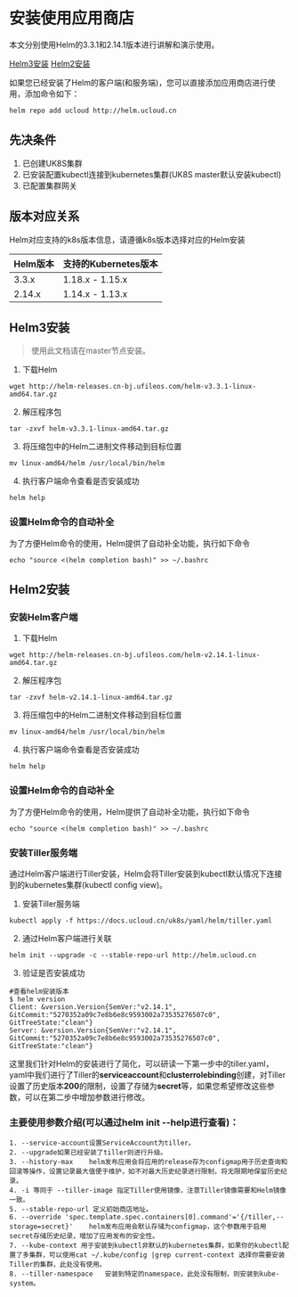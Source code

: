 # 安装使用应用商店

本文分别使用Helm的3.3.1和2.14.1版本进行讲解和演示使用。

[Helm3安装](#helm3安装) [Helm2安装](#helm2安装)

如果您已经安装了Helm的客户端(和服务端)，您可以直接添加应用商店进行使用，添加命令如下：

```
helm repo add ucloud http://helm.ucloud.cn
```

## 先决条件

1. 已创建UK8S集群
2. 已安装配置kubectl连接到kubernetes集群(UK8S master默认安装kubectl)
3. 已配置集群网关

## 版本对应关系

Helm对应支持的k8s版本信息，请遵循k8s版本选择对应的Helm安装

| Helm版本 | 支持的Kubernetes版本 |
| ------ | --------------- |
| 3.3.x  | 1.18.x - 1.15.x |
| 2.14.x | 1.14.x - 1.13.x |

## Helm3安装

> 使用此文档请在master节点安装。

1. 下载Helm

```
wget http://helm-releases.cn-bj.ufileos.com/helm-v3.3.1-linux-amd64.tar.gz
```

2. 解压程序包

```
tar -zxvf helm-v3.3.1-linux-amd64.tar.gz
```

3. 将压缩包中的Helm二进制文件移动到目标位置

```
mv linux-amd64/helm /usr/local/bin/helm
```

4. 执行客户端命令查看是否安装成功

```
helm help
```

### 设置Helm命令的自动补全

为了方便Helm命令的使用，Helm提供了自动补全功能，执行如下命令

```
echo "source <(helm completion bash)" >> ~/.bashrc
```

## Helm2安装

### 安装Helm客户端

1. 下载Helm

```
wget http://helm-releases.cn-bj.ufileos.com/helm-v2.14.1-linux-amd64.tar.gz
```

2. 解压程序包

```
tar -zxvf helm-v2.14.1-linux-amd64.tar.gz
```

3. 将压缩包中的Helm二进制文件移动到目标位置

```
mv linux-amd64/helm /usr/local/bin/helm
```

4. 执行客户端命令查看是否安装成功

```
helm help
```

### 设置Helm命令的自动补全

为了方便Helm命令的使用，Helm提供了自动补全功能，执行如下命令

```
echo "source <(helm completion bash)" >> ~/.bashrc
```

### 安装Tiller服务端

通过Helm客户端进行Tiller安装，Helm会将Tiller安装到kubectl默认情况下连接到的kubernetes集群(kubectl config view)。

1. 安装Tiller服务端

```
kubectl apply -f https://docs.ucloud.cn/uk8s/yaml/helm/tiller.yaml
```

2. 通过Helm客户端进行关联

```
helm init --upgrade -c --stable-repo-url http://helm.ucloud.cn
```

3. 验证是否安装成功

```
#查看helm安装版本
$ helm version
Client: &version.Version{SemVer:"v2.14.1", GitCommit:"5270352a09c7e8b6e8c9593002a73535276507c0", GitTreeState:"clean"}
Server: &version.Version{SemVer:"v2.14.1", GitCommit:"5270352a09c7e8b6e8c9593002a73535276507c0", GitTreeState:"clean"}
```

这里我们针对Helm的安装进行了简化，可以研读一下第一步中的tiller.yaml，yaml中我们进行了Tiller的**serviceaccount**和**clusterrolebinding**创建，对Tiller设置了历史版本**200**的限制，设置了存储为**secret**等，如果您希望修改这些参数，可以在第二步中增加参数进行修改。

### 主要使用参数介绍(可以通过helm init --help进行查看)：

```
1. --service-account设置ServiceAccount为tiller。
2. --upgrade如果已经安装了tiller则进行升级。
3. --history-max    helm发布应用会将应用的release存为configmap用于历史查询和回滚等操作，设置记录最大值便于维护，如不对最大历史纪录进行限制，将无限期地保留历史纪录。
4. -i 等同于 --tiller-image 指定Tiller使用镜像，注意Tiller镜像需要和Helm镜像一致。
5. --stable-repo-url 定义初始商店地址。
6. --override 'spec.template.spec.containers[0].command'='{/tiller,--storage=secret}'    helm发布应用会默认存储为configmap，这个参数用于启用secret存储历史纪录，增加了应用发布的安全性。
7. --kube-context 用于安装到kubectl非默认的kubernetes集群，如果你的kubectl配置了多集群，可以使用cat ~/.kube/config |grep current-context 选择你需要安装Tiller的集群，此处没有使用。
8. --tiller-namespace   安装到特定的namespace，此处没有限制，则安装到kube-system。
```
